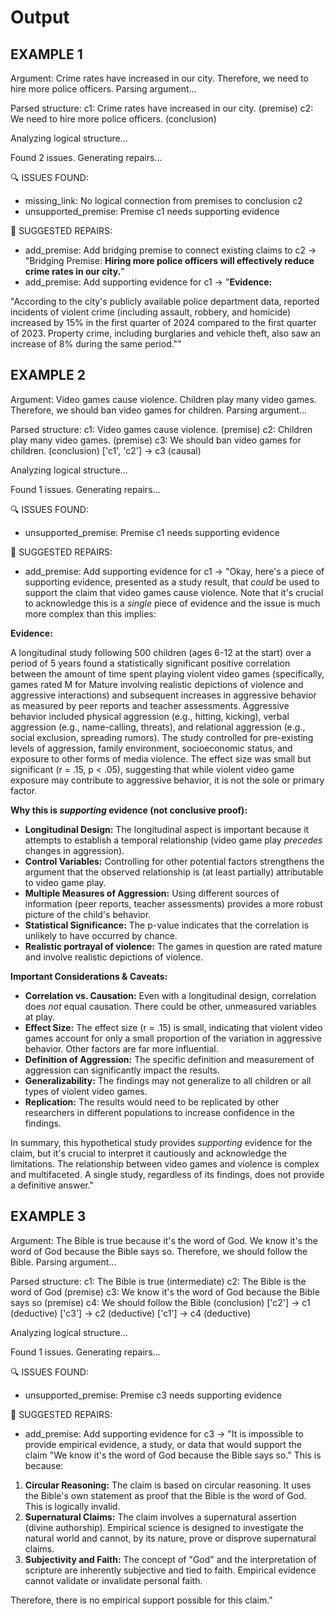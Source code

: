# Output

## EXAMPLE 1
Argument: Crime rates have increased in our city.
        Therefore, we need to hire more police officers.
Parsing argument...

Parsed structure:
  c1: Crime rates have increased in our city. (premise)
  c2: We need to hire more police officers. (conclusion)

Analyzing logical structure...

Found 2 issues. Generating repairs...

🔍 ISSUES FOUND:
  - missing_link: No logical connection from premises to conclusion c2
  - unsupported_premise: Premise c1 needs supporting evidence

🔧 SUGGESTED REPAIRS:
  - add_premise: Add bridging premise to connect existing claims to c2
    → "Bridging Premise: **Hiring more police officers will effectively reduce crime rates in our city.**"
  - add_premise: Add supporting evidence for c1
    → "**Evidence:**

"According to the city's publicly available police department data, reported incidents of violent crime (including assault, robbery, and homicide) increased by 15% in the first quarter of 2024 compared to the first quarter of 2023. Property crime, including burglaries and vehicle theft, also saw an increase of 8% during the same period.""

## EXAMPLE 2
Argument: Video games cause violence.
        Children play many video games.
        Therefore, we should ban video games for children.
Parsing argument...

Parsed structure:
  c1: Video games cause violence. (premise)
  c2: Children play many video games. (premise)
  c3: We should ban video games for children. (conclusion)
  ['c1', 'c2'] → c3 (causal)

Analyzing logical structure...

Found 1 issues. Generating repairs...

🔍 ISSUES FOUND:
  - unsupported_premise: Premise c1 needs supporting evidence

🔧 SUGGESTED REPAIRS:
  - add_premise: Add supporting evidence for c1
    → "Okay, here's a piece of supporting evidence, presented as a study result, that *could* be used to support the claim that video games cause violence. Note that it's crucial to acknowledge this is a *single* piece of evidence and the issue is much more complex than this implies:

**Evidence:**

A longitudinal study following 500 children (ages 6-12 at the start) over a period of 5 years found a statistically significant positive correlation between the amount of time spent playing violent video games (specifically, games rated M for Mature involving realistic depictions of violence and aggressive interactions) and subsequent increases in aggressive behavior as measured by peer reports and teacher assessments. Aggressive behavior included physical aggression (e.g., hitting, kicking), verbal aggression (e.g., name-calling, threats), and relational aggression (e.g., social exclusion, spreading rumors). The study controlled for pre-existing levels of aggression, family environment, socioeconomic status, and exposure to other forms of media violence. The effect size was small but significant (r = .15, p < .05), suggesting that while violent video game exposure may contribute to aggressive behavior, it is not the sole or primary factor.

**Why this is *supporting* evidence (not conclusive proof):**

*   **Longitudinal Design:** The longitudinal aspect is important because it attempts to establish a temporal relationship (video game play *precedes* changes in aggression).
*   **Control Variables:** Controlling for other potential factors strengthens the argument that the observed relationship is (at least partially) attributable to video game play.
*   **Multiple Measures of Aggression:** Using different sources of information (peer reports, teacher assessments) provides a more robust picture of the child's behavior.
*   **Statistical Significance:** The p-value indicates that the correlation is unlikely to have occurred by chance.
* **Realistic portrayal of violence:** The games in question are rated mature and involve realistic depictions of violence.

**Important Considerations & Caveats:**

*   **Correlation vs. Causation:** Even with a longitudinal design, correlation does *not* equal causation. There could be other, unmeasured variables at play.
*   **Effect Size:** The effect size (r = .15) is small, indicating that violent video games account for only a small proportion of the variation in aggressive behavior. Other factors are far more influential.
*   **Definition of Aggression:** The specific definition and measurement of aggression can significantly impact the results.
*   **Generalizability:** The findings may not generalize to all children or all types of violent video games.
*   **Replication:** The results would need to be replicated by other researchers in different populations to increase confidence in the findings.

In summary, this hypothetical study provides *supporting* evidence for the claim, but it's crucial to interpret it cautiously and acknowledge the limitations. The relationship between video games and violence is complex and multifaceted. A single study, regardless of its findings, does not provide a definitive answer."

## EXAMPLE 3
Argument: The Bible is true because it's the word of God.
        We know it's the word of God because the Bible says so.
        Therefore, we should follow the Bible.
Parsing argument...

Parsed structure:
  c1: The Bible is true (intermediate)
  c2: The Bible is the word of God (premise)
  c3: We know it's the word of God because the Bible says so (premise)
  c4: We should follow the Bible (conclusion)
  ['c2'] → c1 (deductive)
  ['c3'] → c2 (deductive)
  ['c1'] → c4 (deductive)

Analyzing logical structure...

Found 1 issues. Generating repairs...

🔍 ISSUES FOUND:
  - unsupported_premise: Premise c3 needs supporting evidence

🔧 SUGGESTED REPAIRS:
  - add_premise: Add supporting evidence for c3
    → "It is impossible to provide empirical evidence, a study, or data that would support the claim "We know it's the word of God because the Bible says so." This is because:

1.  **Circular Reasoning:** The claim is based on circular reasoning. It uses the Bible's own statement as proof that the Bible is the word of God. This is logically invalid.
2.  **Supernatural Claims:** The claim involves a supernatural assertion (divine authorship). Empirical science is designed to investigate the natural world and cannot, by its nature, prove or disprove supernatural claims.
3.  **Subjectivity and Faith:** The concept of "God" and the interpretation of scripture are inherently subjective and tied to faith. Empirical evidence cannot validate or invalidate personal faith.

Therefore, there is no empirical support possible for this claim."
